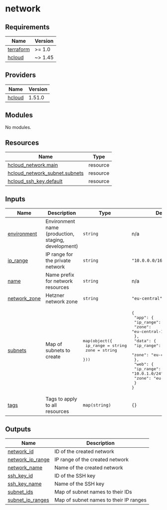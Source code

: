 # network

<!-- BEGIN_TF_DOCS -->

## Requirements

| Name | Version |
|------|---------|
| <a name="requirement_terraform"></a> [terraform](#requirement\_terraform) | >= 1.0 |
| <a name="requirement_hcloud"></a> [hcloud](#requirement\_hcloud) | ~> 1.45 |

## Providers

| Name | Version |
|------|---------|
| <a name="provider_hcloud"></a> [hcloud](#provider\_hcloud) | 1.51.0 |

## Modules

No modules.

## Resources

| Name | Type |
|------|------|
| [hcloud_network.main](https://registry.terraform.io/providers/hetznercloud/hcloud/latest/docs/resources/network) | resource |
| [hcloud_network_subnet.subnets](https://registry.terraform.io/providers/hetznercloud/hcloud/latest/docs/resources/network_subnet) | resource |
| [hcloud_ssh_key.default](https://registry.terraform.io/providers/hetznercloud/hcloud/latest/docs/resources/ssh_key) | resource |

## Inputs

| Name | Description | Type | Default | Required |
|------|-------------|------|---------|:--------:|
| <a name="input_environment"></a> [environment](#input\_environment) | Environment name (production, staging, development) | `string` | n/a | yes |
| <a name="input_ip_range"></a> [ip\_range](#input\_ip\_range) | IP range for the private network | `string` | `"10.0.0.0/16"` | no |
| <a name="input_name"></a> [name](#input\_name) | Name prefix for network resources | `string` | n/a | yes |
| <a name="input_network_zone"></a> [network\_zone](#input\_network\_zone) | Hetzner network zone | `string` | `"eu-central"` | no |
| <a name="input_subnets"></a> [subnets](#input\_subnets) | Map of subnets to create | <pre>map(object({<br>    ip_range = string<br>    zone     = string<br>  }))</pre> | <pre>{<br>  "app": {<br>    "ip_range": "10.0.2.0/24",<br>    "zone": "eu-central-1"<br>  },<br>  "data": {<br>    "ip_range": "10.0.3.0/24",<br>    "zone": "eu-central-1"<br>  },<br>  "web": {<br>    "ip_range": "10.0.1.0/24",<br>    "zone": "eu-central-1"<br>  }<br>}</pre> | no |
| <a name="input_tags"></a> [tags](#input\_tags) | Tags to apply to all resources | `map(string)` | `{}` | no |

## Outputs

| Name | Description |
|------|-------------|
| <a name="output_network_id"></a> [network\_id](#output\_network\_id) | ID of the created network |
| <a name="output_network_ip_range"></a> [network\_ip\_range](#output\_network\_ip\_range) | IP range of the created network |
| <a name="output_network_name"></a> [network\_name](#output\_network\_name) | Name of the created network |
| <a name="output_ssh_key_id"></a> [ssh\_key\_id](#output\_ssh\_key\_id) | ID of the SSH key |
| <a name="output_ssh_key_name"></a> [ssh\_key\_name](#output\_ssh\_key\_name) | Name of the SSH key |
| <a name="output_subnet_ids"></a> [subnet\_ids](#output\_subnet\_ids) | Map of subnet names to their IDs |
| <a name="output_subnet_ip_ranges"></a> [subnet\_ip\_ranges](#output\_subnet\_ip\_ranges) | Map of subnet names to their IP ranges |
<!-- END_TF_DOCS -->
